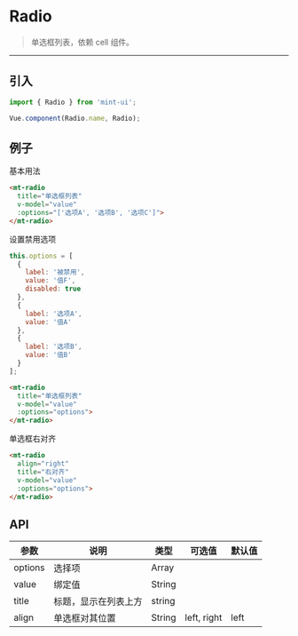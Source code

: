 # Radio

> 单选框列表，依赖 <router-link to="cell">cell</router-link> 组件。

-------------

## 引入

```javascript
import { Radio } from 'mint-ui';

Vue.component(Radio.name, Radio);
```

## 例子

基本用法
```html
<mt-radio
  title="单选框列表"
  v-model="value"
  :options="['选项A', '选项B', '选项C']">
</mt-radio>
```

设置禁用选项

```javascript
this.options = [
  {
    label: '被禁用',
    value: '值F',
    disabled: true
  },
  {
    label: '选项A',
    value: '值A'
  },
  {
    label: '选项B',
    value: '值B'
  }
];
```

```html
<mt-radio
  title="单选框列表"
  v-model="value"
  :options="options">
</mt-radio>
```

单选框右对齐
```html
<mt-radio
  align="right"
  title="右对齐"
  v-model="value"
  :options="options">
</mt-radio>
```

## API
| 参数 | 说明 | 类型 | 可选值 | 默认值 |
|------|-------|---------|-------|--------|
| options | 选择项 | Array | |
|value | 绑定值 | String | | |
|title | 标题，显示在列表上方 | string | | |
|align| 单选框对其位置| String | left, right | left |
